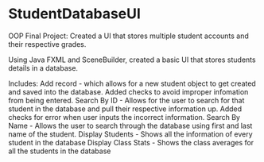 # StudentDatabaseUI

OOP Final Project:
Created a UI that stores multiple student accounts and their respective grades.

Using Java FXML and SceneBuilder, created a basic UI that stores students details in a database.

Includes:  Add record - which allows for a new student object to get created and saved into the database. Added checks to avoid improper infomation from being entered.
Search By ID - Allows for the user to search for that student in the database and pull their respective information up. Added checks for error when user inputs the incorrect information.
Search By Name - Allows the user to search through the database using first and last name of the student.
Display Students - Shows all the information of every student in the database
Display Class Stats - Shows the class averages for all the students in the database

